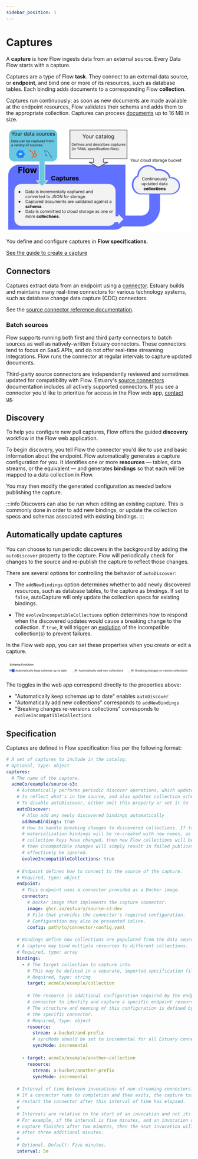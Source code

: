 ```yaml
---
sidebar_position: 1
---
```

# Captures

A **capture** is how Flow ingests data from an external source.
Every Data Flow starts with a capture.

Captures are a type of Flow **task**.
They connect to an external data source, or **endpoint**,
and bind one or more of its resources, such as database tables.
Each binding adds documents to a corresponding Flow **collection**.

Captures run continuously:
as soon as new documents are made available at the endpoint resources,
Flow validates their schema and adds them to the appropriate collection.
Captures can process [documents](./collections.md#documents) up to 16 MB in size.

![Flow capture diagram](./concept-images/captures-new.svg)

You define and configure captures in **Flow specifications**.

[See the guide to create a capture](../guides/create-dataflow.md#create-a-capture)

## Connectors

Captures extract data from an endpoint using a [connector](../#connectors).
Estuary builds and maintains many real-time connectors for various technology systems,
such as database change data capture (CDC) connectors.

See the [source connector reference documentation](../reference/Connectors/capture-connectors/README.md).

### Batch sources

Flow supports running both first and third party connectors to batch sources as well as natively-written Estuary connectors.
These connectors tend to focus on SaaS APIs, and do not offer real-time streaming integrations.
Flow runs the connector at regular intervals to capture updated documents.

Third-party source connectors are independently reviewed and sometimes updated for compatibility with Flow.
Estuary's [source connectors](../reference/Connectors/capture-connectors/README.md) documentation includes all actively supported connectors.
If you see a connector you'd like to prioritize for access in the Flow web app, [contact us](mailto:support@estuary.dev).

## Discovery

To help you configure new pull captures, Flow offers the guided **discovery** workflow in the Flow web application.

To begin discovery, you tell Flow the connector you'd like to use and basic information about the endpoint.
Flow automatically generates a capture configuration for you. It identifies one or more
**resources** — tables, data streams, or the equivalent — and generates **bindings** so that each will be mapped to a
data collection in Flow.

You may then modify the generated configuration as needed before publishing the capture.

:::info
Discovers can also be run when editing an existing capture. This is commonly done in order to add new bindings, or update the collection specs and schemas associated with existing bindings.
:::

## Automatically update captures

You can choose to run periodic discovers in the background by adding the `autoDiscover` property to the capture. Flow will periodically check for changes to the source and re-publish the capture to reflect those changes.

There are several options for controlling the behavior of `autoDiscover`:

* The `addNewBindings` option determines whether to add newly discovered resources, such as database tables, to the capture as *bindings*. If set to `false`, autoCapture will only update the collection specs for existing bindings.

* The `evolveIncompatibleCollections` option determines how to respond when the discovered updates would cause a breaking change to the collection. If `true`, it will trigger an [evolution](./advanced/evolutions.md) of the incompatible collection(s) to prevent failures.

In the Flow web app, you can set these properties when you create or edit a capture.

![Capture auto-discovery in the UI](./concept-images/captures-auto-discover-ui.png)

The toggles in the web app correspond directly to the properties above:

- "Automatically keep schemas up to date" enables `autoDiscover`
- "Automatically add new collections" corresponds to `addNewBindings`
- "Breaking changes re-versions collections" corresponds to `evolveIncompatibleCollections`

## Specification

Captures are defined in Flow specification files per the following format:

```yaml
# A set of captures to include in the catalog.
# Optional, type: object
captures:
  # The name of the capture.
  acmeCo/example/source-s3:
    # Automatically performs periodic discover operations, which updates the bindings
    # to reflect what's in the source, and also updates collection schemas.
    # To disable autoDiscover, either omit this property or set it to `null`.
    autoDiscover:
      # Also add any newly discovered bindings automatically
      addNewBindings: true
      # How to handle breaking changes to discovered collections. If true, then existing
      # materialization bindings will be re-created with new names, as necessary. Or if
      # collection keys have changed, then new Flow collections will be created. If false,
      # then incompatible changes will simply result in failed publications, and will
      # effectively be ignored.
      evolveIncompatibleCollections: true

    # Endpoint defines how to connect to the source of the capture.
    # Required, type: object
    endpoint:
      # This endpoint uses a connector provided as a Docker image.
      connector:
        # Docker image that implements the capture connector.
        image: ghcr.io/estuary/source-s3:dev
        # File that provides the connector's required configuration.
        # Configuration may also be presented inline.
        config: path/to/connector-config.yaml

    # Bindings define how collections are populated from the data source.
    # A capture may bind multiple resources to different collections.
    # Required, type: array
    bindings:
      - # The target collection to capture into.
        # This may be defined in a separate, imported specification file.
        # Required, type: string
        target: acmeCo/example/collection

        # The resource is additional configuration required by the endpoint
        # connector to identify and capture a specific endpoint resource.
        # The structure and meaning of this configuration is defined by
        # the specific connector.
        # Required, type: object
        resource:
          stream: a-bucket/and-prefix
          # syncMode should be set to incremental for all Estuary connectors
          syncMode: incremental

      - target: acmeCo/example/another-collection
        resource:
          stream: a-bucket/another-prefix
          syncMode: incremental

    # Interval of time between invocations of non-streaming connectors.
    # If a connector runs to completion and then exits, the capture task will
    # restart the connector after this interval of time has elapsed.
    #
    # Intervals are relative to the start of an invocation and not its completion.
    # For example, if the interval is five minutes, and an invocation of the
    # capture finishes after two minutes, then the next invocation will be started
    # after three additional minutes.
    #
    # Optional. Default: Five minutes.
    interval: 5m
```

